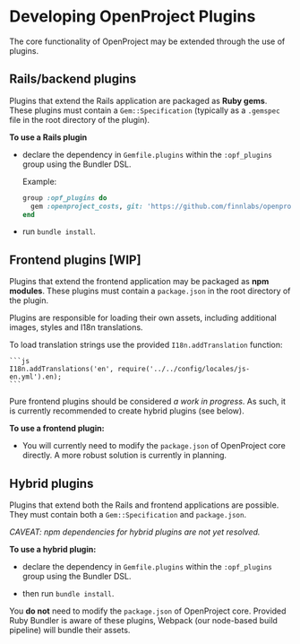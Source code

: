 <!---- copyright
OpenProject is a project management system.
Copyright (C) 2012-2015 the OpenProject Foundation (OPF)

This program is free software; you can redistribute it and/or
modify it under the terms of the GNU General Public License version 3.

OpenProject is a fork of ChiliProject, which is a fork of Redmine. The copyright follows:
Copyright (C) 2006-2013 Jean-Philippe Lang
Copyright (C) 2010-2013 the ChiliProject Team

This program is free software; you can redistribute it and/or
modify it under the terms of the GNU General Public License
as published by the Free Software Foundation; either version 2
of the License, or (at your option) any later version.

This program is distributed in the hope that it will be useful,
but WITHOUT ANY WARRANTY; without even the implied warranty of
MERCHANTABILITY or FITNESS FOR A PARTICULAR PURPOSE.  See the
GNU General Public License for more details.

You should have received a copy of the GNU General Public License
along with this program; if not, write to the Free Software
Foundation, Inc., 51 Franklin Street, Fifth Floor, Boston, MA  02110-1301, USA.

See doc/COPYRIGHT.rdoc for more details.

++-->

# Developing OpenProject Plugins

The core functionality of OpenProject may be extended through the use of plugins.

## Rails/backend plugins

Plugins that extend the Rails application are packaged as **Ruby gems**.
These plugins must contain a `Gem::Specification` (typically as a `.gemspec`
file in the root directory of the plugin).

**To use a Rails plugin**

  * declare the dependency in `Gemfile.plugins` within the `:opf_plugins` group
    using the Bundler DSL.

    Example:

    ```ruby
    group :opf_plugins do
      gem :openproject_costs, git: 'https://github.com/finnlabs/openproject-backlogs.git', branch: 'dev'
    end
    ```

  * run `bundle install`.

## Frontend plugins [WIP]

Plugins that extend the frontend application may be packaged as **npm modules**.
These plugins must contain a `package.json` in the root directory of the plugin.

Plugins are responsible for loading their own assets, including additional
images, styles and I18n translations.

To load translation strings use the provided `I18n.addTranslation` function:

    ```js
    I18n.addTranslations('en', require('../../config/locales/js-en.yml').en);
    ```

Pure frontend plugins should be considered _a work in progress_. As such, it is
currently recommended to create hybrid plugins (see below).

**To use a frontend plugin:**

  * You will currently need to modify the `package.json` of OpenProject core
    directly. A more robust solution is currently in planning.

## Hybrid plugins

Plugins that extend both the Rails and frontend applications are possible. They
must contain both a `Gem::Specification` and `package.json`.

_CAVEAT: npm dependencies for hybrid plugins are not yet resolved._

**To use a hybrid plugin:**

  * declare the dependency in `Gemfile.plugins` within the `:opf_plugins` group
    using the Bundler DSL.

  * then run `bundle install`.

You **do not** need to modify the `package.json` of OpenProject core. Provided
Ruby Bundler is aware of these plugins, Webpack (our node-based build pipeline)
will bundle their assets.
